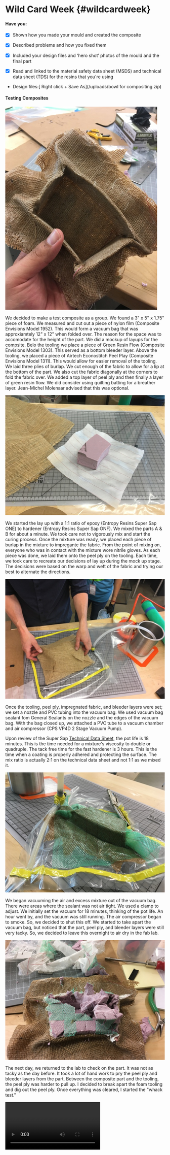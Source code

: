 # Wild Card Week {#wildcardweek}

#### Have you:

* [x] Shown how you made your mould and created the composite

* [x] Described problems and how you fixed them

* [x] Included your design files and ‘hero shot’ photos of the mould and the final part

* [x] Read and linked to the material safety data sheet \(MSDS\) and technical data sheet \(TDS\) for the resins that you're using


* Design files:[ Right click + Save As](/uploads/bowl for compositing.zip)

#### Testing Composites

![](/assets/resize-IMG_2675.JPG)

We decided to make a test composite as a group. We found a 3" x 5" x 1.75" piece of foam. We measured and cut out a piece of nylon film (Composite Envisions Model 1952). This would form a vacuum bag that was approxiamtely 12" x 12" when folded over. The reason for the space was to accomodate for the height of the part. We did a mockup of layups for the compsite. Belo the tooling we place a piece of Green Resin Flow (Composite Envisions Model 1303). This served as a bottom bleeder layer. Above the tooling, we placed a piece of Airtech Econostitch Peel Play (Composite Envisions Model 1311). This would allow for easier removal of the tooling. We laid three plies of burlap. We cut enough of the fabric to allow for a lip at the bottom of the part. We also cut the fabric diagonally at the corners to fold the fabric over. We added a top layer of peel ply and then finally a layer of green resin flow. We did consider using quilting batting for a breather layer. Jean-Michel Molenaar advised that this was optional.

![](/assets/resize-IMG_2649.JPG)

We started the lay up with a 1:1 ratio of epoxy (Entropy Resins Super Sap ONE) to hardener (Entropy Resins Super Sap ONF). We mixed the parts A & B for about a minute. We took care not to vigorously mix and start the curing process. Once the mixture was ready, we placed each piece of burlap in the mixture to impregante the fabric. From the point of mixing on, everyone who was in contact with the mixture wore nitrile gloves. As each piece was done, we laid them onto the peel ply on the tooling. Each time, we took care to recreate our decisions of lay up during the mock up stage. The decisions were based on the warp and weft of the fabric and trying our best to alternate the directions.

![](/assets/resize-IMG_2653.JPG)

Once the tooling, peel ply, impregnated fabric, and bleeder layers were set; we set a nozzle and PVC tubing into the vacuum bag. We used vacuum bag sealant fom General Sealants on the nozzle and the edges of the vacuum bag. With the bag closed up, we attached a PVC tube to a vacuum chamber and air compressor (CPS VP4D 2 Stage Vacuum Pump).

Upon review of the Super Sap [Technical Data Sheet](https://entropyresins.com/wp-content/uploads/2014/03/ONE-TDS.pdf), the pot life is 18 minutes. This is the time needed for a mixture's viscosity to double or quadruple. The tack free time for the fast hardener is 3 hours. This is the time when a coating is properly adhered and protecting the surface. The mix ratio is actually 2:1 on the technical data sheet and not 1:1 as we mixed it.

![](/assets/resize-IMG_2660.JPG)

We began vacuuming the air and excess mixture out of the vacuum bag. There were areas where the sealant was not air tight. We used a clamp to adjust. We initially set the vacuum for 18 minutes, thinking of the pot life. An hour went by, and the vacuum was still running. The air compressor began to smoke. So, we decided to shut this off. We started to take apart the vacuum bag, but noticed that the part, peel ply, and bleeder layers were still very tacky. So, we decided to leave this overnight to air dry in the fab lab.

![](/assets/resize-IMG_2674.JPG)

The next day, we returned to the lab to check on the part. It was not as tacky as the day before. It took a lot of hand work to pry the peel ply and bleeder layers from the part. Between the composite part and the tooling, the peel ply was harder to pull up. I decided to break apart the foam tooling and dig out the peel ply. Once everything was cleared, I started the "whack test."

<video controls="controls">
  <source type="video/mp4" src="/assets/IMG_2677.mp4"></source>
</video>